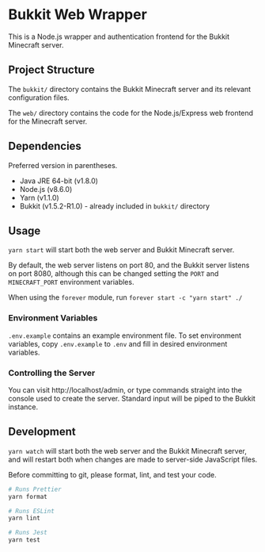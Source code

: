# Bukkit Web Wrapper
This is a Node.js wrapper and authentication frontend for the Bukkit Minecraft server.

## Project Structure
The `bukkit/` directory contains the Bukkit Minecraft server and its relevant configuration files.

The `web/` directory contains the code for the Node.js/Express web frontend for the Minecraft server.

## Dependencies
Preferred version in parentheses.

* Java JRE 64-bit (v1.8.0)
* Node.js (v8.6.0)
* Yarn (v1.1.0)
* Bukkit (v1.5.2-R1.0) - already included in `bukkit/` directory

## Usage
`yarn start` will start both the web server and Bukkit Minecraft server.

By default, the web server listens on port 80, and the Bukkit server listens on port 8080, although this can be changed setting the `PORT` and `MINECRAFT_PORT` environment variables.

When using the `forever` module, run `forever start -c "yarn start" ./`

### Environment Variables
`.env.example` contains an example environment file. To set environment variables, copy `.env.example` to `.env` and fill in desired environment variables.

### Controlling the Server
You can visit http://localhost/admin, or type commands straight into the console used to create the server. Standard input will be piped to the Bukkit instance.

## Development
`yarn watch` will start both the web server and the Bukkit Minecraft server, and will restart both when changes are made to server-side JavaScript files.

Before committing to git, please format, lint, and test your code.

```sh
# Runs Prettier
yarn format

# Runs ESLint
yarn lint

# Runs Jest
yarn test
```
